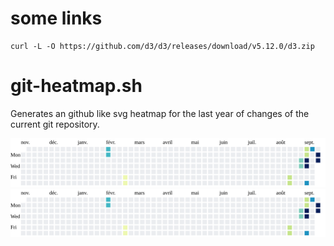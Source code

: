 # some links

    curl -L -O https://github.com/d3/d3/releases/download/v5.12.0/d3.zip


# git-heatmap.sh

Generates an github like svg heatmap for the last year of changes of the current
git repository.

![Alt text](./tools.svg)
<img src="./tools.svg">

